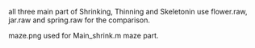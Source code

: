 all three main part of Shrinking, Thinning and Skeletonin use flower.raw, jar.raw and spring.raw for the comparison.

maze.png used for Main_shrink.m maze part.
